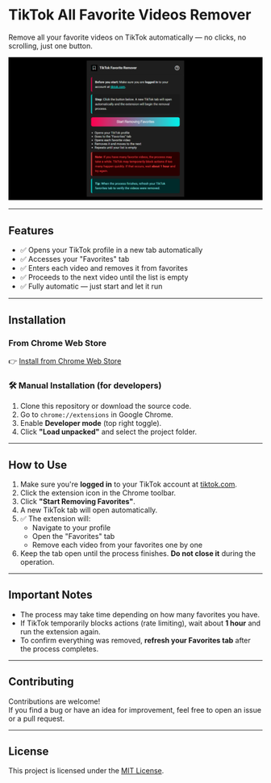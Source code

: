 # TikTok All Favorite Videos Remover

Remove all your favorite videos on TikTok automatically — no clicks, no scrolling, just one button.

![Screenshot](screenshot.png)

---

## Features

- ✅ Opens your TikTok profile in a new tab automatically
- ✅ Accesses your "Favorites" tab
- ✅ Enters each video and removes it from favorites
- ✅ Proceeds to the next video until the list is empty
- ✅ Fully automatic — just start and let it run

---

## Installation

### From Chrome Web Store

👉 [Install from Chrome Web Store](https://chrome.google.com/webstore/detail/tiktok-all-favorite-video/cbjkccccmffolddklbkedlndlfokcpbn)

### 🛠️ Manual Installation (for developers)

1. Clone this repository or download the source code.
2. Go to `chrome://extensions` in Google Chrome.
3. Enable **Developer mode** (top right toggle).
4. Click **"Load unpacked"** and select the project folder.

---

## How to Use

1. Make sure you're **logged in** to your TikTok account at [tiktok.com](https://tiktok.com).
2. Click the extension icon in the Chrome toolbar.
3. Click **"Start Removing Favorites"**.
4. A new TikTok tab will open automatically.
5. ✅ The extension will:
   - Navigate to your profile
   - Open the "Favorites" tab
   - Remove each video from your favorites one by one
6. Keep the tab open until the process finishes. **Do not close it** during the operation.

---

## Important Notes

- The process may take time depending on how many favorites you have.
- If TikTok temporarily blocks actions (rate limiting), wait about **1 hour** and run the extension again.
- To confirm everything was removed, **refresh your Favorites tab** after the process completes.

---

## Contributing

Contributions are welcome!  
If you find a bug or have an idea for improvement, feel free to open an issue or a pull request.

---

## License

This project is licensed under the [MIT License](https://opensource.org/license/mit/).
